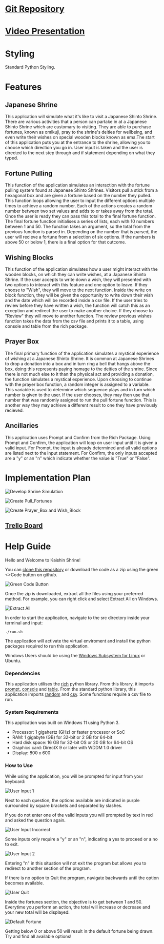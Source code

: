 # [Git Repository](https://github.com/O-App-Pesi/JT_T1A3)

# [Video Presentation](https://youtu.be/hWorMPO9-u8)

# Styling
Standard Python Styling.

# Features

## Japanese Shrine

This application will simulate what it's like to visit a Japanese Shinto Shrine. There are various activities that a person can partake in at a Japanese Shinto Shrine which are customary to visiting. They are able to purchase fortunes, known as omikuji, pray to the shrine's deities for wellbeing, and even write their wishes on special wooden blocks known as ema.The start of this application puts you at the entrance to the shrine, allowing you to choose which direction you go in. User input is taken and the user is directed to the next step through and if statement depending on what they typed.

## Fortune Pulling

This function of the application simulates an interaction with the fortune pulling system found at Japanese Shinto Shrines. Visitors pull a stick from a hexagonal box and are given a fortune based on the number they pulled. This function loops allowing the user to input the different options multiple times to achieve a random number. Each of the actions creates a random number between two set values and adds to or takes away from the total. Once the user is ready they can pass this total to the final fortune function.
The final fortune function initialises a series of lists, each with 10 numbers between 1 and 50. The function takes an argument, so the total from the previous function is parsed in. Depending on the number that is parsed, the user will recieve a fortune from a selection of six options. If the numbers is above 50 or below 1, there is a final option for that outcome.

## Wishing Blocks

This function of the application simulates how a user might interact with the wooden blocks, on which they can write wishes, at a Japanese Shinto Shrine. If the user accepts to write down a wish, they will presented with two options to interact with this feature and one option to leave. If they choose to "Wish", they will move to the next function. Inside the write on block function, they will be given the opportunity to write down their wish and the date which will be recorded inside a csv file. If the user tries to review before they have written a wish, the function will catch this as an exception and redirect the user to make another choice.
If they choose to "Review" they will move to another function. The review previous wishes function takes the data from the csv file and prints it to a table, using console and table from the rich package. 

## Prayer Box

The final primary function of the application simulates a mystical experience of wishing at a Japanese Shinto Shrine. It is common at Japanese Shrines to drop a donation into a box and in turn ring a bell that hangs above the box, doing this represents paying homage to the deities of the shrine. Since there is not much else to it than the physical act and providing a donation, the function simulates a mystical experience.
Upon choosing to continue with the prayer box function, a random integer is assigned to a variable. This variable is used to determine which sequence plays and in turn which number is given to the user. If the user chooses, they may then use that number that was randomly assigned to run the pull fortune function. This is another way they may achieve a different result to one they have previously recieved.

## Ancillaries

This application uses Prompt and Confirm from the Rich Package. Using Prompt and Confirm, the application will loop on user input until it is given a valid input. For Prompt, the input is already determined and all valid options are listed next to the input statement. For Confirm, the only inputs accepted are a "y" or an "n" which indicate whether the value is "True" or "False".

# Implementation Plan

![Develop Shrine Simulation](./Resources/Develop%20Shrine%20Visit.jpg)

![Create Pull_Fortunes](./Resources/Create%20Pull_Fortunes.jpg)

![Create Prayer_Box and Wish_Block](./Resources/Create%20Prayer_Box%20and%20Wish_Block.jpg)

## [Trello Board](https://trello.com/b/oTUip4OV/shrine-visit)


# Help Guide

Hello and Welcome to Kaishin Shrine!

You can [clone this repository](https://docs.github.com/en/repositories/creating-and-managing-repositories/cloning-a-repository) or download the code as a zip using the green <>Code button on github.

![Green Code Button](./Resources/Green%20Code%20Button.jpg)

Once the zip is downloaded, extract all the files using your preferred method. For example, you can right click and select Extract All on Windows.

![Extract All](/Resources/Extract%20All%20Instructions.jpg)

In order to start the application, navigate to the src directory inside your terminal and input:
```
./run.sh
```
The application will activate the virtual enviroment and install the python packages required to run this application.

Windows Users should be using the [Windows Subsystem for Linux](https://learn.microsoft.com/en-us/windows/wsl/install) or Ubuntu.

### **Dependencies**

This application utilises the [rich](https://pypi.org/project/rich/) python library. From this library, it imports [prompt](https://rich.readthedocs.io/en/stable/prompt.html), [console](https://rich.readthedocs.io/en/stable/console.html) and [table](https://rich.readthedocs.io/en/stable/tables.html).
From the standard python library, this application imports [random](https://python.readthedocs.io/en/stable/library/random.html) and [csv](https://python.readthedocs.io/en/stable/library/csv.html?highlight=csv#module-csv). Some functions require a csv file to run.

### **System Requirements**

This application was built on Windows 11 using Python 3.

- Processor: 1 gigahertz (GHz) or faster processor or SoC
- RAM: 1 gigabyte (GB) for 32-bit or 2 GB for 64-bit
- Hard disk space: 16 GB for 32-bit OS or 20 GB for 64-bit OS
- Graphics card: DirectX 9 or later with WDDM 1.0 driver
- Display: 800 x 600

### **How to Use**

While using the application, you will be prompted for input from your keyboard:

![User Input 1](./Resources/User%20Input%201.jpg)

Next to each question, the options available are indicated in purple surrounded by square brackets and separated by slashes.

If you do not enter one of the valid inputs you will prompted by text in red and asked the question again.

![User Input Incorrect](./Resources/User%20Input%20Incorrect.jpg)

Some inputs only require a "y" or an "n", indicating a yes to proceed or a no to exit.

![User Input 2](./Resources/User%20Input%202.jpg)

Entering "n" in this situation will not exit the program but allows you to redirect to another section of the program.

If there is no option to Quit the program, navigate backwards until the option becomes available.

![User Quit](./Resources/User%20Quit.jpg)

Inside the fortunes section, the objective is to get between 1 and 50. Everytime you perform an action, the total will increase or decrease and your new total will be displayed. 

![Default Fortune](./Resources/Default%20Fortune.jpg)

Getting below 0 or above 50 will result in the default fortune being drawn. Try and find all available options!


